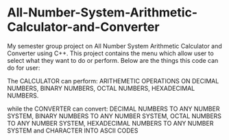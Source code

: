 # All-Number-System-Arithmetic-Calculator-and-Converter
My semester group project on All Number System Arithmetic Calculator and Converter using C++.
This project contains the menu which allow user to select what they want to do or perform. Below are the things this code can do for user:

The CALCULATOR can perform:
ARITHEMETIC OPERATIONS ON DECIMAL NUMBERS, BINARY NUMBERS, OCTAL NUMBERS, HEXADECIMAL NUMBERS.
 
 while the CONVERTER can convert:
 DECIMAL NUMBERS TO ANY NUMBER SYSTEM,
 BINARY NUMBERS TO ANY NUMBER SYSTEM,
 OCTAL NUMBERS TO ANY NUMBER SYSTEM,
 HEXADECIMAL NUMBERS TO ANY NUMBER SYSTEM and
 CHARACTER INTO ASCII CODES
